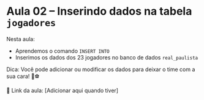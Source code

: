 # Aula 02 – Inserindo dados na tabela `jogadores`

Nesta aula:
- Aprendemos o comando `INSERT INTO`
- Inserimos os dados dos 23 jogadores no banco de dados `real_paulista`

Dica: Você pode adicionar ou modificar os dados para deixar o time com a sua cara! 🧠⚽

🔗 Link da aula: [Adicionar aqui quando tiver]
